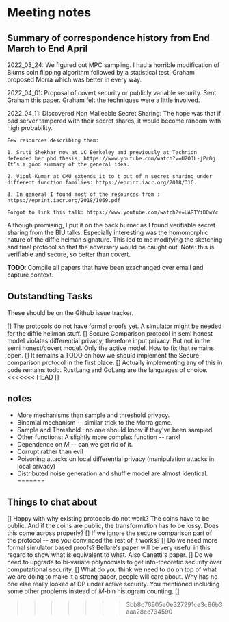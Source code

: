 # Meeting notes

## Summary of correspondence history from End March to End April

2022_03_24: We figured out MPC sampling. I had a horrible modification of Blums coin flipping algorithm followed by a statistical test. Graham proposed Morra which was better in every way.

2022_04_01: Proposal of covert security or publicly variable security. Sent Graham [this](https://eprint.iacr.org/2018/1108.pdf) paper. Graham felt the techniques were a little involved.

2022_04_11: Discovered Non Malleable Secret Sharing: The hope was that if bad server tampered with their secret shares, it would become random with high probability.

```
Few resources describing them: 

1. Sruti Shekhar now at UC Berkeley and previously at Technion defended her phd thesis: https://www.youtube.com/watch?v=UZOJL-jPr0g
It’s a good summary of the general idea. 

2. Vipul Kumar at CMU extends it to t out of n secret sharing under different function families: https://eprint.iacr.org/2018/316. 

3. In general I found most of the resources from : https://eprint.iacr.org/2018/1069.pdf

Forgot to link this talk: https://www.youtube.com/watch?v=UARTYiDQwYc
``` 

Although promising, I put it on the back burner as I found verifiable secret sharing from the BIU talks. Especially interesting was the homomorphic nature of the diffie helman signature. This led to me modifying the sketching and final protocol so that the adversary would be caught out. Note: this is verifiable and secure, so better than covert.

**TODO**: Compile all papers that have been exachanged over email and capture context.

## Outstandting Tasks

These should be on the Github issue tracker.

[] The protocols do not have formal proofs yet. A simulator might be needed for the diffie hellman stuff.
[] Secure Comparison protocol in semi honest model violates differential privacy, therefore input privacy. But not in the semi honest/covert model. Only the active model. How to fix that remains open.
[] It remains a TODO on how we should implement the Secure comparison protocol in the first place.
[] Actually implementing any of this in code remains todo. RustLang and GoLang are the languages of choice.
<<<<<<< HEAD
[] 

## notes

* More mechanisms than sample and threshold privacy.
* Binomial mechanism -- similar trick to the Morra game.
* Sample and Threshold :  no one should know if they've been sampled.
* Other functions: A slightly more complex function -- rank!
* Dependence on $M$ -- can we get rid of it.
* Corrupt rather than evil
* Poisoning attacks on local differential privacy (manipulation attacks in local privacy)
* Distributed noise generation and shuffle model are almost identical.
=======

## Things to chat about

[] Happy with why existing protocols do not work? The coins have to be public. And if the coins are public, the transformation has to be lossy. Does this come across properly?
[] If we ignore the secure comparison part of the protocol -- are you convinced the rest of it works?
[] Do we need more formal simulator based proofs? Bellare's paper will be very useful in this regard to show what is equivalent to what. Also Canetti's paper.
[] Do we need to upgrade to bi-variate polynomials to get info-theoretic security over computational security.
[] What do you think we need to do on top of what we are doing to make it a strong paper, people will care about. Why has no one else really looked at DP under active security. You mentioned including some other problems instead of $M$-bin histogram counting.
[]
>>>>>>> 3bb8c76905e0e327291ce3c86b3aaa28cc734590
